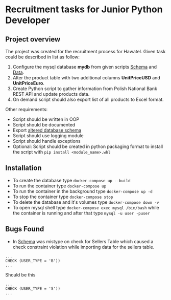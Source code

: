 # Recruitment tasks for Junior Python Developer

## Project overview
The project was created for the recruitment process for Hawatel. Given task could be described in list as follow:
1. Configure the mysql database **mydb** from given scripts [Schema](https://raw.githubusercontent.com/abdelatifsd/E-commerce-Database-Project/master/3%20-%20Structure.sql) and [Data](https://raw.githubusercontent.com/abdelatifsd/E-commerce-Database-Project/master/4%20-%20Population.sql).
2. Alter the product table with two additional columns **UnitPriceUSD** and **UnitPriceEuro**.
3. Create Python script to gather information from Polish National Bank REST API and update products data.
4. On demand script should also export list of all products to Excel format.

Other requirements:
- Script should be written in OOP
- Script should be documented
- Export [altered database schema](https://github.com/justdodo27/hawatel-task/blob/main/AlteredStructure.sql)
- Script should use logging module
- Script should handle exceptions
- Optional: Script should be created in python packaging format to install the script with `pip install <module_name>.whl`

## Installation
- To create the database type `docker-compose up --build`
- To run the container type `docker-compose up`
- To run the container in the background type `docker-compose up -d`
- To stop the container type `docker-compose stop`
- To delete the database and it's volumes type `docker-compose down -v`
- To open mysql shell type `docker-compose exec mysql /bin/bash` while the container is running and after that type `mysql -u user -puser`




## Bugs Found
- In [Schema](https://raw.githubusercontent.com/abdelatifsd/E-commerce-Database-Project/master/3%20-%20Structure.sql) was mistype on check for Sellers Table which caused a check constraint violation while importing data for the sellers table.
```
...
CHECK (USER_TYPE = 'B'))
...
```
Should be this
```
...
CHECK (USER_TYPE = 'S'))
...
```